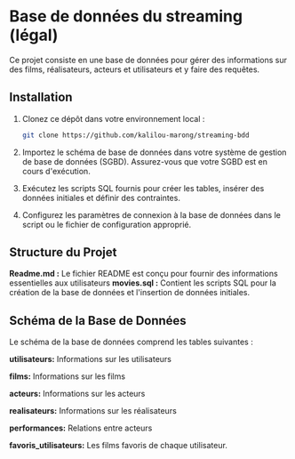 # Base de données du streaming (légal)

Ce projet consiste en une base de données pour gérer des informations sur des films, réalisateurs, acteurs et utilisateurs et y faire des requêtes.

## Installation

1. Clonez ce dépôt dans votre environnement local :

   ```bash
   git clone https://github.com/kalilou-marong/streaming-bdd

2. Importez le schéma de base de données dans votre système de gestion de base de données (SGBD). Assurez-vous que votre SGBD est en cours d'exécution.

3. Exécutez les scripts SQL fournis pour créer les tables, insérer des données initiales et définir des contraintes.

4. Configurez les paramètres de connexion à la base de données dans le script ou le fichier de configuration approprié.

## Structure du Projet
**Readme.md :** Le fichier README est conçu pour fournir des informations essentielles aux utilisateurs
**movies.sql :** Contient les scripts SQL pour la création de la base de données et l'insertion de données initiales.


## Schéma de la Base de Données
Le schéma de la base de données comprend les tables suivantes :

**utilisateurs:** Informations sur les utilisateurs

**films:** Informations sur les films

**acteurs:** Informations sur les acteurs

**realisateurs:** Informations sur les réalisateurs

**performances:** Relations entre acteurs

**favoris_utilisateurs:** Les films favoris de chaque utilisateur.
